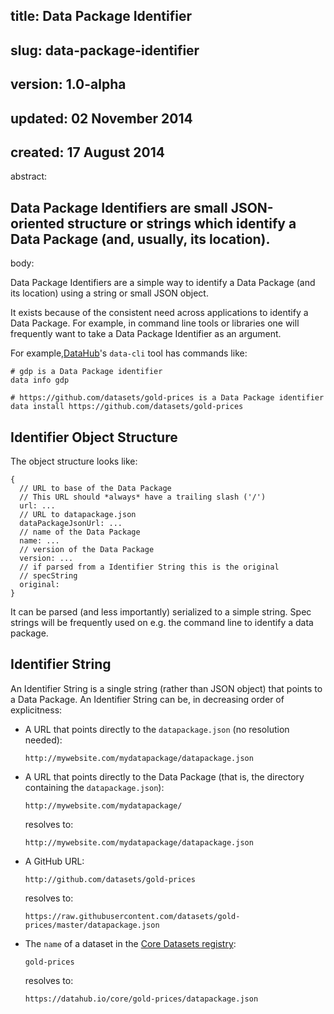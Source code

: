 title: Data Package Identifier
---
slug: data-package-identifier
---
version: 1.0-alpha
---
updated: 02 November 2014
---
created: 17 August 2014
---
abstract:

Data Package Identifiers are small JSON-oriented structure or strings which identify a Data Package (and, usually, its location).
---
body:

Data Package Identifiers are a simple way to identify a Data Package (and its
location) using a string or small JSON object.

It exists because of the consistent need across applications to identify a Data
Package. For example, in command line tools or libraries one will frequently
want to take a Data Package Identifier as an argument.

For example,[DataHub](http://datahub.io)'s `data-cli` tool has commands like:

```
# gdp is a Data Package identifier
data info gdp

# https://github.com/datasets/gold-prices is a Data Package identifier
data install https://github.com/datasets/gold-prices
```

## Identifier Object Structure

The object structure looks like:

```
{
  // URL to base of the Data Package
  // This URL should *always* have a trailing slash ('/')
  url: ...
  // URL to datapackage.json
  dataPackageJsonUrl: ...
  // name of the Data Package
  name: ...
  // version of the Data Package
  version: ...
  // if parsed from a Identifier String this is the original
  // specString
  original:
}
```

It can be parsed (and less importantly) serialized to a simple string. Spec
strings will be frequently used on e.g. the command line to identify a data
package.

## Identifier String

An Identifier String is a single string (rather than JSON object) that points to a Data Package.  An Identifier String can be, in decreasing order of explicitness:

* A URL that points directly to the `datapackage.json` (no resolution needed):

      http://mywebsite.com/mydatapackage/datapackage.json

* A URL that points directly to the Data Package (that is, the directory containing the `datapackage.json`):

      http://mywebsite.com/mydatapackage/

  resolves to:

      http://mywebsite.com/mydatapackage/datapackage.json

* A GitHub URL:

      http://github.com/datasets/gold-prices

  resolves to:

      https://raw.githubusercontent.com/datasets/gold-prices/master/datapackage.json

* The `name` of a dataset in the [Core Datasets registry](https://datahub.io/core):

      gold-prices

  resolves to:

      https://datahub.io/core/gold-prices/datapackage.json
